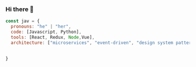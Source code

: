 ### Hi there 👋

```javascript
const jav = {
  pronouns: "he" | "her",
  code: [Javascript, Python],
  tools: [React, Redux, Node,Vue],
  architecture: ["microservices", "event-driven", "design system pattern"],
  
 
}
```

<!--
**failedname/failedname** is a ✨ _special_ ✨ repository because its `README.md` (this file) appears on your GitHub profile.

Here are some ideas to get you started:

- 🔭 I’m currently working on ...
- 🌱 I’m currently learning ...
- 👯 I’m looking to collaborate on ...
- 🤔 I’m looking for help with ...
- 💬 Ask me about ...
- 📫 How to reach me: ...
- 😄 Pronouns: ...
- ⚡ Fun fact: ...
-->
